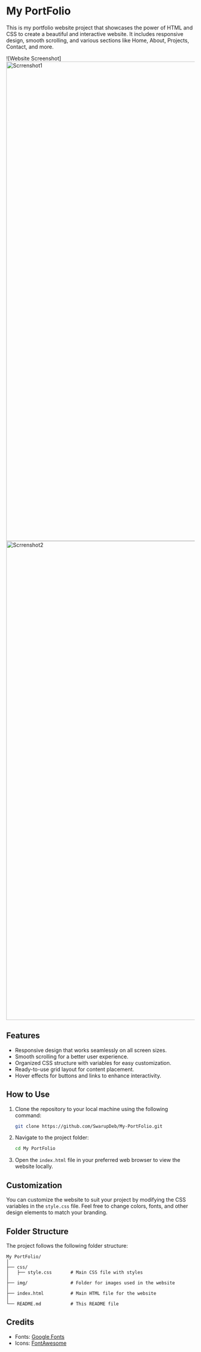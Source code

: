 # My PortFolio

This is my portfolio website project that showcases the power of HTML and CSS to create a beautiful and interactive website. It includes responsive design, smooth scrolling, and various sections like Home, About, Projects, Contact, and more.

![Website Screenshot]
<img width="1280" alt="Scrrenshot1" src="https://github.com/SwarupDeb/My-PortFolio/assets/55588687/55c32f53-a847-42b1-9e14-87fe26621b76">
<img width="1279" alt="Scrrenshot2" src="https://github.com/SwarupDeb/My-PortFolio/assets/55588687/bcf3bf7d-1e9c-4488-b922-4b4a22fda843">


## Features

- Responsive design that works seamlessly on all screen sizes.
- Smooth scrolling for a better user experience.
- Organized CSS structure with variables for easy customization.
- Ready-to-use grid layout for content placement.
- Hover effects for buttons and links to enhance interactivity.

## How to Use

1. Clone the repository to your local machine using the following command:

   ```bash
   git clone https://github.com/SwarupDeb/My-PortFolio.git
   ```

2. Navigate to the project folder:

   ```bash
   cd My PortFolio
   ```

3. Open the `index.html` file in your preferred web browser to view the website locally.

## Customization

You can customize the website to suit your project by modifying the CSS variables in the `style.css` file. Feel free to change colors, fonts, and other design elements to match your branding.

## Folder Structure

The project follows the following folder structure:

```
My PortFolio/
│
├── css/
│   ├── style.css       # Main CSS file with styles
│
├── img/                # Folder for images used in the website
│
├── index.html          # Main HTML file for the website
│
└── README.md           # This README file
```

## Credits

- Fonts: [Google Fonts](https://fonts.google.com/)
- Icons: [FontAwesome](https://fontawesome.com/)
